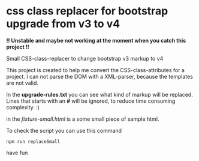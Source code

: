 # css class replacer for bootstrap upgrade from v3 to v4

**!! Unstable and maybe not working at the moment when you catch this project !!**

Small CSS-class-replacer to change bootstrap v3 markup to v4

This project is created to help me convert the CSS-class-attributes for a project. I can not parse the DOM with a XML-parser, because the templates are not valid.

In the **upgrade-rules.txt** you can see what kind of markup will be replaced. Lines that starts with an **#** will
be ignored, to reduce time consuming complexity. :)

in the *fixture-small.html* is a some small piece of sample html.

To check the script you can use this command

~~~
npm run replaceSmall
~~~

have fun
